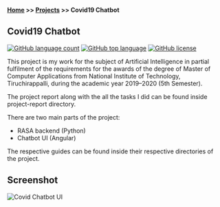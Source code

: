 **[Home](https://vaibhavvikas.github.io/) >> [Projects](https://vaibhavvikas.github.io/projects.html) >> Covid19 Chatbot**

## Covid19 Chatbot

[![GitHub language count](https://img.shields.io/github/languages/count/vaibhavvikas/covid19chatbot)](#)
[![GitHub top language](https://img.shields.io/github/languages/top/vaibhavvikas/covid19chatbot)](#)
[![GitHub license](https://img.shields.io/github/license/vaibhavvikas/covid19chatbot)](https://github.com/vaibhavvikas/covid19chatbot/blob/main/LICENSE)

This project is my work for the subject of Artificial Intelligence in partial fulfilment of the requirements for the awards of the degree of Master of Computer Applications from National Institute of Technology, Tiruchirappalli, during the academic year 2019–2020 (5th Semester).

The project report along with the all the tasks I did can be found inside project-report directory.

There are two main parts of the project:

- RASA backend (Python)
- Chatbot UI (Angular)

The respective guides can be found inside their respective directories of the project.


## Screenshot 
![Covid Chatbot UI](https://user-images.githubusercontent.com/28614457/167354315-a8141260-bd0f-4700-bcbb-6f0546204dbc.png)
